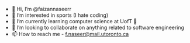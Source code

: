- 👋 Hi, I’m @faizannaseerr
- 👀 I’m interested in sports (I hate coding)
- 🌱 I’m currently learning computer science at UofT 🥳
- 💞️ I’m looking to collaborate on anything related to software engineering
- 📫 How to reach me - f.naseer@mail.utoronto.ca
<!---
faizannaseerr/faizannaseerr is a ✨ special ✨ repository because its `README.md` (this file) appears on your GitHub profile.
You can click the Preview link to take a look at your changes.
--->
